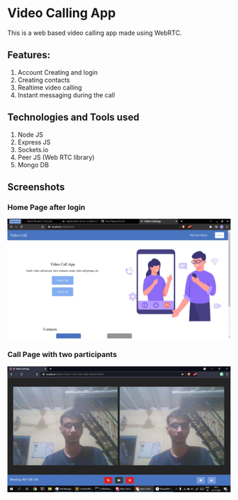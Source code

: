 # Video Calling App

This is a web based video calling app made using WebRTC. 

## Features:
1. Account Creating and login
2. Creating contacts
3. Realtime video calling
4. Instant messaging during the call

## Technologies and Tools used
1. Node JS
2. Express JS
3. Sockets.io
4. Peer JS (Web RTC library)
5. Mongo DB

## Screenshots

### Home Page after login
<img src="./doc/HomePage.png">

### Call Page with two participants
<img src="./doc/CallPage.png">